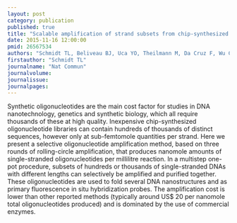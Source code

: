 ```yaml
---
layout: post
category: publication
published: true
title: "Scalable amplification of strand subsets from chip-synthesized oligonucleotide libraries."
date: 2015-11-16 12:00:00
pmid: 26567534
authors: "Schmidt TL, Beliveau BJ, Uca YO, Theilmann M, Da Cruz F, Wu CT, Shih WM"
firstauthor: "Schmidt TL"
journalname: "Nat Commun"
journalvolume: 
journalissue: 
journalpages: 
---
```


Synthetic oligonucleotides are the main cost factor for studies in DNA nanotechnology, genetics and synthetic biology, which all require thousands of these at high quality. Inexpensive chip-synthesized oligonucleotide libraries can contain hundreds of thousands of distinct sequences, however only at sub-femtomole quantities per strand. Here we present a selective oligonucleotide amplification method, based on three rounds of rolling-circle amplification, that produces nanomole amounts of single-stranded oligonucleotides per millilitre reaction. In a multistep one-pot procedure, subsets of hundreds or thousands of single-stranded DNAs with different lengths can selectively be amplified and purified together. These oligonucleotides are used to fold several DNA nanostructures and as primary fluorescence in situ hybridization probes. The amplification cost is lower than other reported methods (typically around US$ 20 per nanomole total oligonucleotides produced) and is dominated by the use of commercial enzymes.

